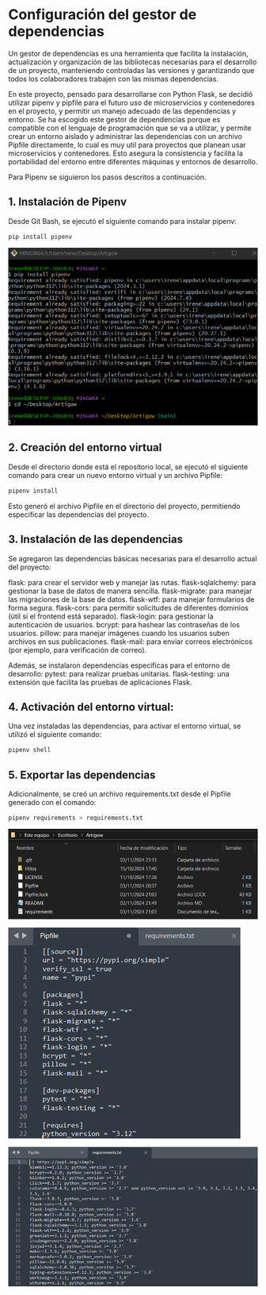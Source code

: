 # Configuración del gestor de dependencias

Un gestor de dependencias es una herramienta que facilita la instalación, actualización y organización de las bibliotecas necesarias para el desarrollo de un proyecto, manteniendo controladas las versiones y garantizando que todos los colaboradores trabajen con las mismas dependencias.

En este proyecto, pensado para desarrollarse con Python Flask, se decidió utilizar pipenv y pipfile para el futuro uso de microservicios y contenedores en el proyecto, y permitir un manejo adecuado de las dependencias y entorno.
Se ha escogido este gestor de dependencias porque es compatible con el lenguaje de programación que se va a utilizar, y permite crear un entorno aislado y administrar las dependencias con un archivo Pipfile directamente, lo cual es muy util para proyectos que planean usar microservicios y contenedores. Esto asegura la consistencia y facilita la portabilidad del entorno entre diferentes máquinas y entornos de desarrollo.

Para Pipenv se siguieron los pasos descritos a continuación.

## 1. Instalación de Pipenv

Desde Git Bash, se ejecutó el siguiente comando para instalar pipenv:
```bash
pip install pipenv
```

![Instalación de Pipenv](./imagenes/GestorDep1.png)

## 2. Creación del entorno virtual

Desde el directorio donde está el repositorio local, se ejecutó el siguiente comando para crear un nuevo entorno virtual y un archivo Pipfile:
```bash
pipenv install 
```
Esto generó el archivo Pipfile en el directorio del proyecto, permitiendo especificar las dependencias del proyecto.

## 3. Instalación de las dependencias
    
Se agregaron las dependencias básicas necesarias para el desarrollo actual del proyecto:

flask: para crear el servidor web y manejar las rutas.
flask-sqlalchemy: para gestionar la base de datos de manera sencilla.
flask-migrate: para manejar las migraciones de la base de datos.
flask-wtf: para manejar formularios de forma segura.
flask-cors: para permitir solicitudes de diferentes dominios (útil si el frontend está separado).
flask-login: para gestionar la autenticación de usuarios.
bcrypt: para hashear las contraseñas de los usuarios.
pillow: para manejar imágenes cuando los usuarios suben archivos en sus publicaciones.
flask-mail: para enviar correos electrónicos (por ejemplo, para verificación de correo).

Además, se instalaron dependencias específicas para el entorno de desarrollo:
pytest: para realizar pruebas unitarias.
flask-testing: una extensión que facilita las pruebas de aplicaciones Flask.
    
## 4. Activación del entorno virtual:
Una vez instaladas las dependencias, para activar el entorno virtual, se utilizó el siguiente comando:
```bash
pipenv shell
```
    
## 5. Exportar las dependencias
Adicionalmente, se creó un archivo requirements.txt desde el Pipfile generado con el comando:
```bash
pipenv requirements > requirements.txt
```

![Sistema de ficheros](./imagenes/pun5_2.png)

![Archivo Pipfile](./imagenes/pipfile.png)

![Archivo requirements.txt](./imagenes/requirements.png)
